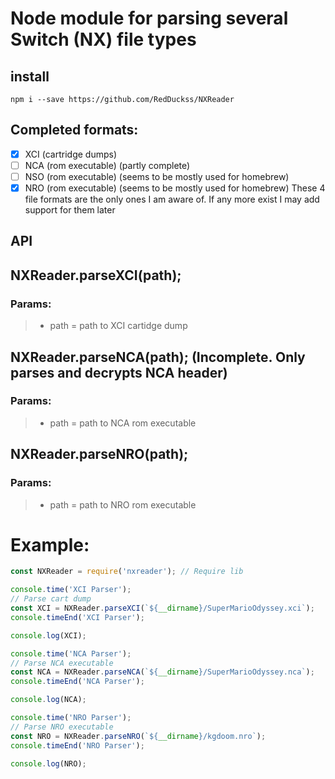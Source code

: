 # Node module for parsing several Switch (NX) file types

## install
```
npm i --save https://github.com/RedDuckss/NXReader
```

## Completed formats:
- [x] XCI (cartridge dumps)
- [ ] NCA (rom executable) (partly complete)
- [ ] NSO (rom executable) (seems to be mostly used for homebrew)
- [x] NRO (rom executable) (seems to be mostly used for homebrew)
These 4 file formats are the only ones I am aware of. If any more exist I may add support for them later

## API

## NXReader.parseXCI(path);
### Params:
> - path = path to XCI cartidge dump

## NXReader.parseNCA(path); (Incomplete. Only parses and decrypts NCA header)
### Params:
> - path = path to NCA rom executable

## NXReader.parseNRO(path);
### Params:
> - path = path to NRO rom executable


# Example:
```javascript
const NXReader = require('nxreader'); // Require lib

console.time('XCI Parser');
// Parse cart dump
const XCI = NXReader.parseXCI(`${__dirname}/SuperMarioOdyssey.xci`);
console.timeEnd('XCI Parser');

console.log(XCI);

console.time('NCA Parser');
// Parse NCA executable
const NCA = NXReader.parseNCA(`${__dirname}/SuperMarioOdyssey.nca`);
console.timeEnd('NCA Parser');

console.log(NCA);

console.time('NRO Parser');
// Parse NRO executable
const NRO = NXReader.parseNRO(`${__dirname}/kgdoom.nro`);
console.timeEnd('NRO Parser');

console.log(NRO);
```